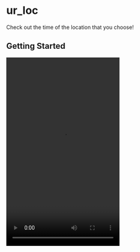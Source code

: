 # ur_loc

Check out the time of the location that you choose!
## Getting Started
<video width="300" height="500" controls>
  <source src="demo.mov" type="video/mov">
</video>
